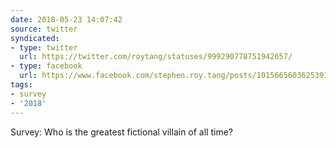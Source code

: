 ```yaml
---
date: 2018-05-23 14:07:42
source: twitter
syndicated:
- type: twitter
  url: https://twitter.com/roytang/statuses/999290778751942657/
- type: facebook
  url: https://www.facebook.com/stephen.roy.tang/posts/10156656036253912
tags:
- survey
- '2018'
---
```


Survey: Who is the greatest fictional villain of all time?